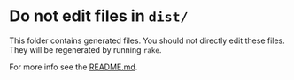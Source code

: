 # Do not edit files in `dist/`

This folder contains generated files. You should not directly edit these
files. They will be regenerated by running `rake`.

For more info see the [README.md](../README.md).
